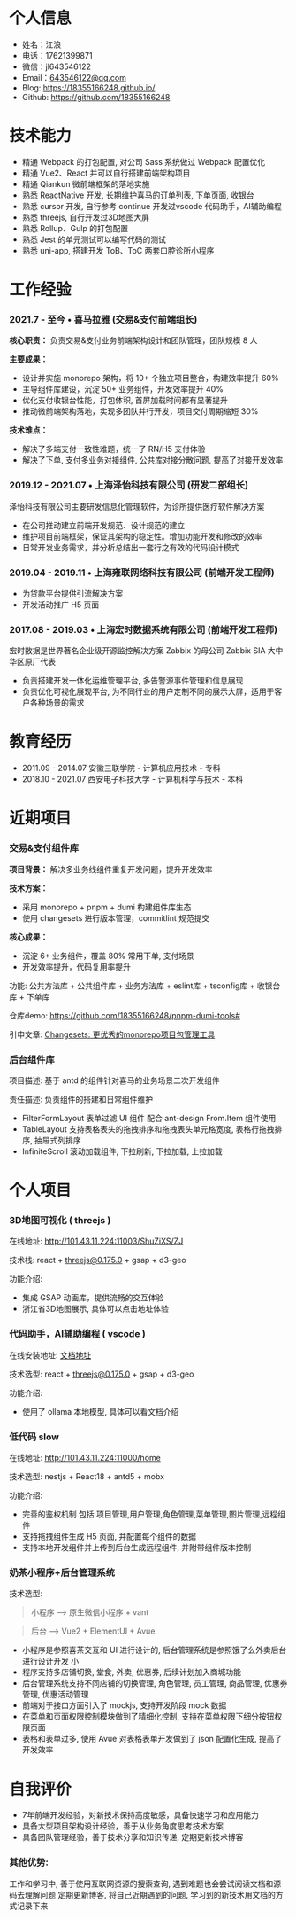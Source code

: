 # 个人信息

- 姓名：江浪
- 电话：17621399871
- 微信：jl643546122
- Email：643546122@qq.com
- Blog: https://18355166248.github.io/
- Github: https://github.com/18355166248

# 技术能力

- 精通 Webpack 的打包配置, 对公司 Sass 系统做过 Webpack 配置优化
- 精通 Vue2、React 并可以自行搭建前端架构项目
- 精通 Qiankun 微前端框架的落地实施
- 熟悉 ReactNative 开发, 长期维护喜马的订单列表, 下单页面, 收银台
- 熟悉 cursor 开发, 自行参考 continue 开发过vscode 代码助手，AI辅助编程
- 熟悉 threejs, 自行开发过3D地图大屏
- 熟悉 Rollup、Gulp 的打包配置
- 熟悉 Jest 的单元测试可以编写代码的测试
- 熟悉 uni-app, 搭建开发 ToB、ToC 两套口腔诊所小程序

# ⼯作经验

### 2021.7 - 至今 • 喜马拉雅 (交易&支付前端组长)

**核心职责：** 负责交易&支付业务前端架构设计和团队管理，团队规模 8 人

**主要成果：**

- 设计并实施 monorepo 架构，将 10+ 个独立项目整合，构建效率提升 60%
- 主导组件库建设，沉淀 50+ 业务组件，开发效率提升 40%
- 优化支付收银台性能，打包体积, 首屏加载时间都有显著提升
- 推动微前端架构落地，实现多团队并行开发，项目交付周期缩短 30%

**技术难点：**

- 解决了多端支付一致性难题，统一了 RN/H5 支付体验
- 解决了下单, 支付多业务对接组件, 公共库对接分散问题, 提高了对接开发效率

### 2019.12 - 2021.07 • 上海泽怡科技有限公司 (研发二部组长)

泽怡科技有限公司主要研发信息化管理软件，为诊所提供医疗软件解决⽅案

- 在公司推动建⽴前端开发规范、设计规范的建⽴
- 维护项⽬前端框架，保证其架构的稳定性。增加功能开发和修改的效率
- ⽇常开发业务需求，并分析总结出⼀套⾏之有效的代码设计模式

### 2019.04 - 2019.11 • 上海雍联网络科技有限公司 (前端开发工程师)

- 为贷款平台提供引流解决方案
- 开发活动推广 H5 页面

### 2017.08 - 2019.03 • 上海宏时数据系统有限公司 (前端开发工程师)

宏时数据是世界著名企业级开源监控解决方案 Zabbix 的母公司 Zabbix SIA 大中华区原厂代表

- 负责搭建开发一体化运维管理平台, 多告警源事件管理和信息展现
- 负责优化可视化展现平台, 为不同行业的用户定制不同的展示大屏，适用于客户各种场景的需求

# 教育经历

- 2011.09 - 2014.07 安徽三联学院 - 计算机应用技术 - 专科
- 2018.10 - 2021.07 西安电子科技大学 - 计算机科学与技术 - 本科

# 近期项目

### 交易&支付组件库

**项目背景：** 解决多业务线组件重复开发问题，提升开发效率

**技术方案：**

- 采用 monorepo + pnpm + dumi 构建组件库生态
- 使用 changesets 进行版本管理，commitlint 规范提交

**核心成果：**

- 沉淀 6+ 业务组件，覆盖 80% 常用下单, 支付场景
- 开发效率提升，代码复用率提升

功能: 公共方法库 + 公共组件库 + 业务方法库 + eslint库 + tsconfig库 + 收银台库 + 下单库

仓库demo: https://github.com/18355166248/pnpm-dumi-tools#

引申文章: [Changesets: 更优秀的monorepo项目包管理工具](https://juejin.cn/post/7463360870077448218)

### 后台组件库

项目描述: 基于 antd 的组件针对喜马的业务场景二次开发组件

责任描述: 负责组件的搭建和日常组件维护

- FilterFormLayout 表单过滤 UI 组件 配合 ant-design From.Item 组件使用
- TableLayout 支持表格表头的拖拽排序和拖拽表头单元格宽度, 表格行拖拽排序, 抽屉式列排序
- InfiniteScroll 滚动加载组件, 下拉刷新, 下拉加载, 上拉加载

# 个人项目

### 3D地图可视化 ( threejs )

在线地址: http://101.43.11.224:11003/ShuZiXS/ZJ

技术栈: react + threejs@0.175.0 + gsap + d3-geo

功能介绍:

- 集成 GSAP 动画库，提供流畅的交互体验
- 浙江省3D地图展示, 具体可以点击地址体验

### 代码助手，AI辅助编程 ( vscode )

在线安装地址: [文档地址](http://101.43.11.224:11004/)

技术选型: react + threejs@0.175.0 + gsap + d3-geo

功能介绍:

- 使用了 ollama 本地模型, 具体可以看文档介绍

### 低代码 slow

在线地址: http://101.43.11.224:11000/home

技术选型: nestjs + React18 + antd5 + mobx

功能介绍:

- 完善的鉴权机制 包括 项目管理,用户管理,角色管理,菜单管理,图片管理,远程组件
- 支持拖拽组件生成 H5 页面, 并配置每个组件的数据
- 支持本地开发组件并上传到后台生成远程组件, 并附带组件版本控制

### 奶茶小程序+后台管理系统

技术选型:

> 小程序 --> 原生微信小程序 + vant

> 后台 --> Vue2 + ElementUI + Avue

- 小程序是参照喜茶交互和 UI 进行设计的, 后台管理系统是参照饿了么外卖后台进行设计开发
  小
- 程序支持多店铺切换, 堂食, 外卖, 优惠券, 后续计划加入商城功能
- 后台管理系统支持不同店铺的切换管理, 角色管理, 员工管理, 商品管理, 优惠券管理, 优惠活动管理
- 前端对于接口方面引入了 mockjs, 支持开发阶段 mock 数据
- 在菜单和页面权限控制模块做到了精细化控制, 支持在菜单权限下细分按钮权限页面
- 表格和表单过多, 使用 Avue 对表格表单开发做到了 json 配置化生成, 提高了开发效率

# 自我评价

- 7年前端开发经验，对新技术保持高度敏感，具备快速学习和应用能力
- 具备大型项目架构设计经验，善于从业务角度思考技术方案
- 具备团队管理经验，善于技术分享和知识传递, 定期更新技术博客

### 其他优势:

工作和学习中, 善于使用互联网资源的搜索查询, 遇到难题也会尝试阅读文档和源码去理解问题
定期更新博客, 将自己近期遇到的问题, 学习到的新技术用文档的方式记录下来
